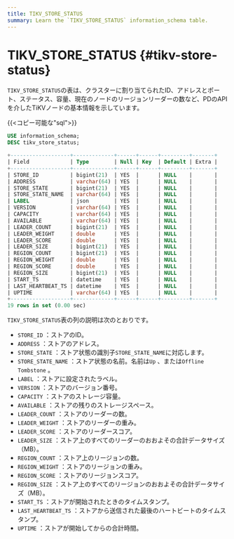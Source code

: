 ```yaml
---
title: TIKV_STORE_STATUS
summary: Learn the `TIKV_STORE_STATUS` information_schema table.
---
```


# TIKV_STORE_STATUS {#tikv-store-status}

`TIKV_STORE_STATUS`の表は、クラスターに割り当てられたID、アドレスとポート、ステータス、容量、現在のノードのリージョンリーダーの数など、PDのAPIを介したTiKVノードの基本情報を示しています。

{{&lt;コピー可能な&quot;sql&quot;&gt;}}

```sql
USE information_schema;
DESC tikv_store_status;
```

```sql
+-------------------+-------------+------+------+---------+-------+
| Field             | Type        | Null | Key  | Default | Extra |
+-------------------+-------------+------+------+---------+-------+
| STORE_ID          | bigint(21)  | YES  |      | NULL    |       |
| ADDRESS           | varchar(64) | YES  |      | NULL    |       |
| STORE_STATE       | bigint(21)  | YES  |      | NULL    |       |
| STORE_STATE_NAME  | varchar(64) | YES  |      | NULL    |       |
| LABEL             | json        | YES  |      | NULL    |       |
| VERSION           | varchar(64) | YES  |      | NULL    |       |
| CAPACITY          | varchar(64) | YES  |      | NULL    |       |
| AVAILABLE         | varchar(64) | YES  |      | NULL    |       |
| LEADER_COUNT      | bigint(21)  | YES  |      | NULL    |       |
| LEADER_WEIGHT     | double      | YES  |      | NULL    |       |
| LEADER_SCORE      | double      | YES  |      | NULL    |       |
| LEADER_SIZE       | bigint(21)  | YES  |      | NULL    |       |
| REGION_COUNT      | bigint(21)  | YES  |      | NULL    |       |
| REGION_WEIGHT     | double      | YES  |      | NULL    |       |
| REGION_SCORE      | double      | YES  |      | NULL    |       |
| REGION_SIZE       | bigint(21)  | YES  |      | NULL    |       |
| START_TS          | datetime    | YES  |      | NULL    |       |
| LAST_HEARTBEAT_TS | datetime    | YES  |      | NULL    |       |
| UPTIME            | varchar(64) | YES  |      | NULL    |       |
+-------------------+-------------+------+------+---------+-------+
19 rows in set (0.00 sec)
```

`TIKV_STORE_STATUS`表の列の説明は次のとおりです。

-   `STORE_ID` ：ストアのID。
-   `ADDRESS` ：ストアのアドレス。
-   `STORE_STATE` ：ストア状態の識別子`STORE_STATE_NAME`に対応します。
-   `STORE_STATE_NAME` ：ストア状態の名前。名前は`Up` 、または`Offline` `Tombstone` 。
-   `LABEL` ：ストアに設定されたラベル。
-   `VERSION` ：ストアのバージョン番号。
-   `CAPACITY` ：ストアのストレージ容量。
-   `AVAILABLE` ：ストアの残りのストレージスペース。
-   `LEADER_COUNT` ：ストアのリーダーの数。
-   `LEADER_WEIGHT` ：ストアのリーダーの重み。
-   `LEADER_SCORE` ：ストアのリーダースコア。
-   `LEADER_SIZE` ：ストア上のすべてのリーダーのおおよその合計データサイズ（MB）。
-   `REGION_COUNT` ：ストア上のリージョンの数。
-   `REGION_WEIGHT` ：ストアのリージョンの重み。
-   `REGION_SCORE` ：ストアのリージョンスコア。
-   `REGION_SIZE` ：ストア上のすべてのリージョンのおおよその合計データサイズ（MB）。
-   `START_TS` ：ストアが開始されたときのタイムスタンプ。
-   `LAST_HEARTBEAT_TS` ：ストアから送信された最後のハートビートのタイムスタンプ。
-   `UPTIME` ：ストアが開始してからの合計時間。
